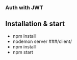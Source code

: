 ### Auth with JWT

**Installation & start**
---
* npm install
* nodemon server
###/client/
* npm install
* npm start
